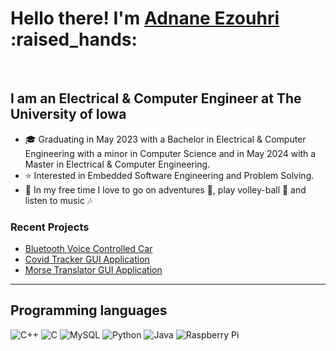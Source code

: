 <h1> Hello there! I'm <a style"display: inline;" href="https://aezouhri.github.io/" >Adnane Ezouhri</a>  :raised_hands: 

</h1>

<br/>

## I am an Electrical & Computer Engineer at The University of Iowa 
- 🎓 Graduating in May 2023 with a Bachelor in Electrical & Computer Engineering with a minor in Computer Science and in May 2024 with a Master in Electrical & Computer Engineering.
- ⭐ Interested in Embedded Software Engineering and Problem Solving.
- 🧢 In my free time I love to go on adventures 🎒, play volley-ball 🏐 and listen to music 🎶

### Recent Projects
- [Bluetooth Voice Controlled Car](https://github.com/aezouhri/Tesla-Model-DIY)
- [Covid Tracker GUI Application](https://github.com/aezouhri/Covid19_tracker_app)
- [Morse Translator GUI Application](https://github.com/aezouhri/Morse_Code_translator)

---

## Programming languages
![C++](https://img.shields.io/badge/c++-%2300599C.svg?style=for-the-badge&logo=c%2B%2B&logoColor=white)
![C](https://img.shields.io/badge/c-%2300599C.svg?style=for-the-badge&logo=c%2B%2B&logoColor=white)
![MySQL](https://img.shields.io/badge/mysql-%2300f.svg?style=for-the-badge&logo=mysql&logoColor=white)
![Python](https://img.shields.io/badge/python-3670A0?style=for-the-badge&logo=python&logoColor=ffdd54)
![Java](https://img.shields.io/badge/java-8B3EF4?style=for-the-badge&logo=java&logoColor=F7DF1E)
![Raspberry Pi](https://img.shields.io/badge/raspberrypi-Code?style=for-the-badge&logo=raspberrypi&logoColor=black&color=A22846)


